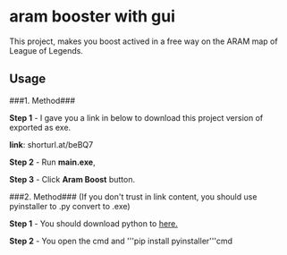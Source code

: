 # aram booster with gui

This project, makes you boost actived in a free way on the ARAM map of League of Legends.

## Usage

###1. Method###

**Step 1** - I gave you a link in below to download this project version of exported as exe.

**link**: shorturl.at/beBQ7

**Step 2** - Run **main.exe**,

**Step 3** - Click **Aram Boost** button.

###2. Method### (If you don't trust in link content, you should use pyinstaller to .py convert to .exe)

**Step 1** - You should download python to [here.](https://www.python.org/downloads/)

**Step 2** - You open the cmd and '''pip install pyinstaller'''cmd


